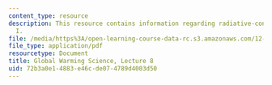 ```yaml
---
content_type: resource
description: This resource contains information regarding radiative-convective equilibrium
  I.
file: /media/https%3A/open-learning-course-data-rc.s3.amazonaws.com/12-340-global-warming-science-spring-2012/72b3a0e14883e46cde074789d4003d50_MIT12_340S12_lec8.pdf
file_type: application/pdf
resourcetype: Document
title: Global Warming Science, Lecture 8
uid: 72b3a0e1-4883-e46c-de07-4789d4003d50
---
```

